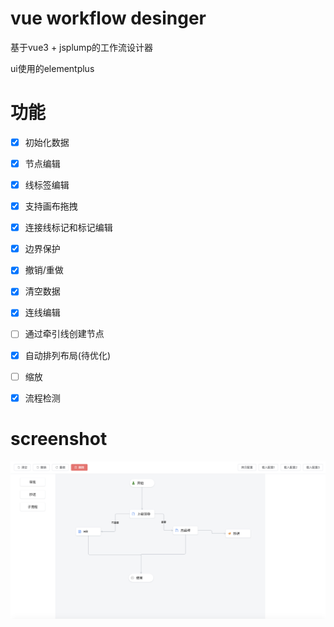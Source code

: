 # vue workflow desinger

基于vue3 + jsplump的工作流设计器

ui使用的elementplus

# 功能

- [x] 初始化数据

- [x] 节点编辑

- [x] 线标签编辑

- [x] 支持画布拖拽

- [x] 连接线标记和标记编辑

- [x]  边界保护

- [x]  撤销/重做

- [x]  清空数据

- [x]  连线编辑

- [ ]  通过牵引线创建节点

- [x]  自动排列布局(待优化)

<!-- - [ ]  预览流程状态 -->

- [ ]  缩放

- [x]  流程检测

<!-- - [ ]  连线校验 -->

# screenshot

<img src="./screenshot.png"></img>
